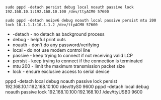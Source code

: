 ```shell
sudo pppd -detach persist debug local noauth passive lock 192.168.10.1:192.168.10.100 /dev/ttyACM0 57600
```

```shell
sudo pppd -detach noipv6 debug noauth local passive persist mtu 200 lock 10.1.1.1:10.1.1.2 /dev/ttyACM0 57600
```

* -detach - no detach as background process
* debug - helpful print outs
* noauth - don't do any password/verifying
* local - do not use modem control line
* passive - keep trying to connect if not receiving valid LCP
* persist - keep trying to connect if the connection is terminated
* mtu 200 - limit the maximum transmission packet size
* lock - ensure exclusive access to serial device


pppd -detach local debug noauth passive lock persist 192.168.10.1:192.168.10.100 /dev/ttyS0 9600
pppd -detach local debug noauth passive lock 192.168.10.100:192.168.10.1 /dev/ttyUSB0 9600